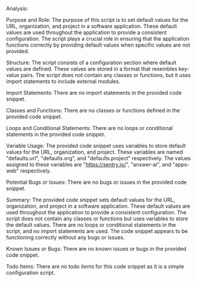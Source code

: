 Analysis:

Purpose and Role:
The purpose of this script is to set default values for the URL, organization, and project in a software application. These default values are used throughout the application to provide a consistent configuration. The script plays a crucial role in ensuring that the application functions correctly by providing default values when specific values are not provided.

Structure:
The script consists of a configuration section where default values are defined. These values are stored in a format that resembles key-value pairs. The script does not contain any classes or functions, but it uses import statements to include external modules.

Import Statements:
There are no import statements in the provided code snippet.

Classes and Functions:
There are no classes or functions defined in the provided code snippet.

Loops and Conditional Statements:
There are no loops or conditional statements in the provided code snippet.

Variable Usage:
The provided code snippet uses variables to store default values for the URL, organization, and project. These variables are named "defaults.url", "defaults.org", and "defaults.project" respectively. The values assigned to these variables are "https://sentry.io/", "answer-ai", and "apps-web" respectively.

Potential Bugs or Issues:
There are no bugs or issues in the provided code snippet.

Summary:
The provided code snippet sets default values for the URL, organization, and project in a software application. These default values are used throughout the application to provide a consistent configuration. The script does not contain any classes or functions but uses variables to store the default values. There are no loops or conditional statements in the script, and no import statements are used. The code snippet appears to be functioning correctly without any bugs or issues.

Known Issues or Bugs:
There are no known issues or bugs in the provided code snippet.

Todo Items:
There are no todo items for this code snippet as it is a simple configuration script.